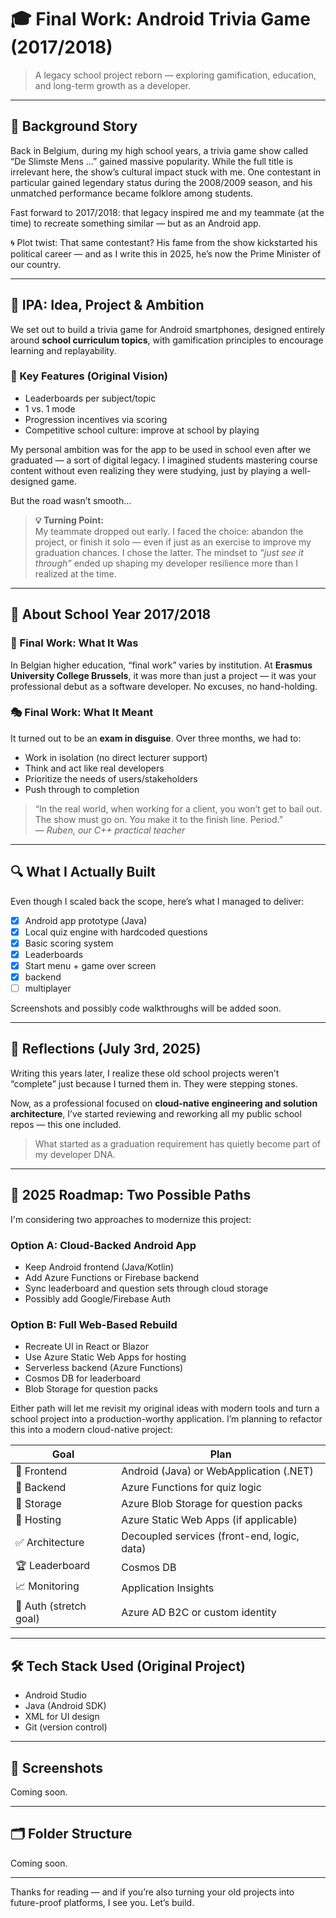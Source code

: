 # 🎓 Final Work: Android Trivia Game (2017/2018)

> A legacy school project reborn — exploring gamification, education, and long-term growth as a developer.

---

## 📖 Background Story

Back in Belgium, during my high school years, a trivia game show called “De Slimste Mens …” gained massive popularity. While the full title is irrelevant here, the show’s cultural impact stuck with me. One contestant in particular gained legendary status during the 2008/2009 season, and his unmatched performance became folklore among students.

Fast forward to 2017/2018: that legacy inspired me and my teammate (at the time) to recreate something similar — but as an Android app.

🌀 Plot twist: That same contestant? His fame from the show kickstarted his political career — and as I write this in 2025, he’s now the Prime Minister of our country.

---

## 🧠 IPA: Idea, Project & Ambition

We set out to build a trivia game for Android smartphones, designed entirely around **school curriculum topics**, with gamification principles to encourage learning and replayability.

### 🎯 Key Features (Original Vision)
- Leaderboards per subject/topic
- 1 vs. 1 mode
- Progression incentives via scoring
- Competitive school culture: improve at school by playing

My personal ambition was for the app to be used in school even after we graduated — a sort of digital legacy. I imagined students mastering course content without even realizing they were studying, just by playing a well-designed game.

But the road wasn’t smooth…

> **💡 Turning Point:**  
> My teammate dropped out early. I faced the choice: abandon the project, or finish it solo — even if just as an exercise to improve my graduation chances. I chose the latter. The mindset to *“just see it through”* ended up shaping my developer resilience more than I realized at the time.

---

## 🏫 About School Year 2017/2018

### 📌 Final Work: What It Was
In Belgian higher education, “final work” varies by institution. At **Erasmus University College Brussels**, it was more than just a project — it was your professional debut as a software developer. No excuses, no hand-holding.

### 🎭 Final Work: What It Meant
It turned out to be an **exam in disguise**. Over three months, we had to:
- Work in isolation (no direct lecturer support)
- Think and act like real developers
- Prioritize the needs of users/stakeholders
- Push through to completion

> “In the real world, when working for a client, you won’t get to bail out.  
> The show must go on. You make it to the finish line. Period.”  
> — *Ruben, our C++ practical teacher*

---

## 🔍 What I Actually Built

Even though I scaled back the scope, here’s what I managed to deliver:
- [x] Android app prototype (Java)
- [x] Local quiz engine with hardcoded questions
- [x] Basic scoring system
- [x] Leaderboards
- [x] Start menu + game over screen
- [x] backend
- [ ] multiplayer

Screenshots and possibly code walkthroughs will be added soon.

---

## 🔁 Reflections (July 3rd, 2025)

Writing this years later, I realize these old school projects weren’t “complete” just because I turned them in. They were stepping stones.

Now, as a professional focused on **cloud-native engineering and solution architecture**, I’ve started reviewing and reworking all my public school repos — this one included.

> What started as a graduation requirement has quietly become part of my developer DNA.

---

## 🔁 2025 Roadmap: Two Possible Paths

I'm considering two approaches to modernize this project:

### Option A: Cloud-Backed Android App
- Keep Android frontend (Java/Kotlin)
- Add Azure Functions or Firebase backend
- Sync leaderboard and question sets through cloud storage
- Possibly add Google/Firebase Auth

### Option B: Full Web-Based Rebuild
- Recreate UI in React or Blazor
- Use Azure Static Web Apps for hosting
- Serverless backend (Azure Functions)
- Cosmos DB for leaderboard
- Blob Storage for question packs

Either path will let me revisit my original ideas with modern tools and turn a school project into a production-worthy application.
I’m planning to refactor this into a modern cloud-native project:

| Goal                   | Plan                                        |
|------------------------|---------------------------------------------|
| 🎨 Frontend            | Android (Java) or WebApplication (.NET)     |
| 🧠 Backend             | Azure Functions for quiz logic              |
| 🧱 Storage             | Azure Blob Storage for question packs       |
| 📡 Hosting             | Azure Static Web Apps (if applicable)       |
| ✅ Architecture        | Decoupled services (front-end, logic, data) |
| 🏆 Leaderboard         | Cosmos DB                                   |
| 📈 Monitoring          | Application Insights                        |
| 🔐 Auth (stretch goal) | Azure AD B2C or custom identity             |

---

## 🛠️ Tech Stack Used (Original Project)
- Android Studio
- Java (Android SDK)
- XML for UI design
- Git (version control)

---

## 📸 Screenshots

Coming soon.

---

## 🗂️ Folder Structure

Coming soon.

---

Thanks for reading — and if you’re also turning your old projects into future-proof platforms, I see you. Let’s build.
